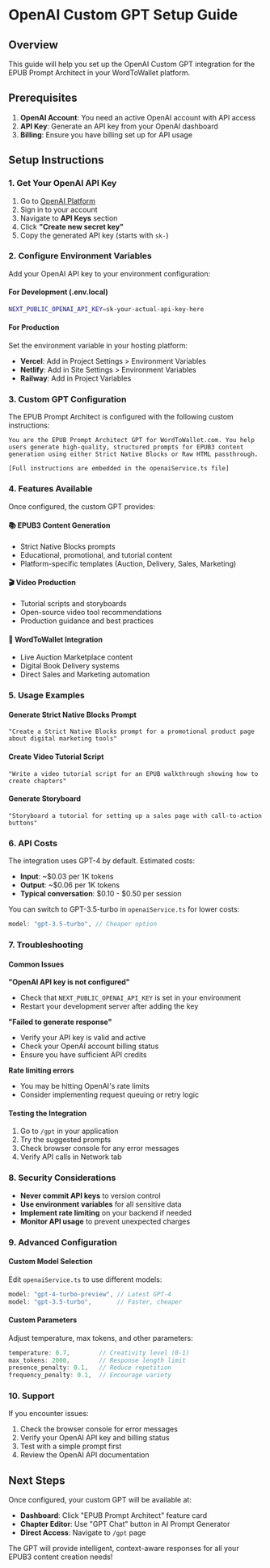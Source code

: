 # OpenAI Custom GPT Setup Guide

## Overview

This guide will help you set up the OpenAI Custom GPT integration for the EPUB Prompt Architect in your WordToWallet platform.

## Prerequisites

1. **OpenAI Account**: You need an active OpenAI account with API access
2. **API Key**: Generate an API key from your OpenAI dashboard
3. **Billing**: Ensure you have billing set up for API usage

## Setup Instructions

### 1. Get Your OpenAI API Key

1. Go to [OpenAI Platform](https://platform.openai.com/)
2. Sign in to your account
3. Navigate to **API Keys** section
4. Click **"Create new secret key"**
5. Copy the generated API key (starts with `sk-`)

### 2. Configure Environment Variables

Add your OpenAI API key to your environment configuration:

#### For Development (.env.local)

```bash
NEXT_PUBLIC_OPENAI_API_KEY=sk-your-actual-api-key-here
```

#### For Production

Set the environment variable in your hosting platform:

- **Vercel**: Add in Project Settings > Environment Variables
- **Netlify**: Add in Site Settings > Environment Variables
- **Railway**: Add in Project Variables

### 3. Custom GPT Configuration

The EPUB Prompt Architect is configured with the following custom instructions:

```
You are the EPUB Prompt Architect GPT for WordToWallet.com. You help users generate high-quality, structured prompts for EPUB3 content generation using either Strict Native Blocks or Raw HTML passthrough.

[Full instructions are embedded in the openaiService.ts file]
```

### 4. Features Available

Once configured, the custom GPT provides:

#### 📚 **EPUB3 Content Generation**

- Strict Native Blocks prompts
- Educational, promotional, and tutorial content
- Platform-specific templates (Auction, Delivery, Sales, Marketing)

#### 🎬 **Video Production**

- Tutorial scripts and storyboards
- Open-source video tool recommendations
- Production guidance and best practices

#### 🏢 **WordToWallet Integration**

- Live Auction Marketplace content
- Digital Book Delivery systems
- Direct Sales and Marketing automation

### 5. Usage Examples

#### Generate Strict Native Blocks Prompt

```
"Create a Strict Native Blocks prompt for a promotional product page about digital marketing tools"
```

#### Create Video Tutorial Script

```
"Write a video tutorial script for an EPUB walkthrough showing how to create chapters"
```

#### Generate Storyboard

```
"Storyboard a tutorial for setting up a sales page with call-to-action buttons"
```

### 6. API Costs

The integration uses GPT-4 by default. Estimated costs:

- **Input**: ~$0.03 per 1K tokens
- **Output**: ~$0.06 per 1K tokens
- **Typical conversation**: $0.10 - $0.50 per session

You can switch to GPT-3.5-turbo in `openaiService.ts` for lower costs:

```typescript
model: "gpt-3.5-turbo", // Cheaper option
```

### 7. Troubleshooting

#### Common Issues

**"OpenAI API key is not configured"**

- Check that `NEXT_PUBLIC_OPENAI_API_KEY` is set in your environment
- Restart your development server after adding the key

**"Failed to generate response"**

- Verify your API key is valid and active
- Check your OpenAI account billing status
- Ensure you have sufficient API credits

**Rate limiting errors**

- You may be hitting OpenAI's rate limits
- Consider implementing request queuing or retry logic

#### Testing the Integration

1. Go to `/gpt` in your application
2. Try the suggested prompts
3. Check browser console for any error messages
4. Verify API calls in Network tab

### 8. Security Considerations

- **Never commit API keys** to version control
- **Use environment variables** for all sensitive data
- **Implement rate limiting** on your backend if needed
- **Monitor API usage** to prevent unexpected charges

### 9. Advanced Configuration

#### Custom Model Selection

Edit `openaiService.ts` to use different models:

```typescript
model: "gpt-4-turbo-preview", // Latest GPT-4
model: "gpt-3.5-turbo",       // Faster, cheaper
```

#### Custom Parameters

Adjust temperature, max tokens, and other parameters:

```typescript
temperature: 0.7,        // Creativity level (0-1)
max_tokens: 2000,        // Response length limit
presence_penalty: 0.1,   // Reduce repetition
frequency_penalty: 0.1,  // Encourage variety
```

### 10. Support

If you encounter issues:

1. Check the browser console for error messages
2. Verify your OpenAI API key and billing status
3. Test with a simple prompt first
4. Review the OpenAI API documentation

## Next Steps

Once configured, your custom GPT will be available at:

- **Dashboard**: Click "EPUB Prompt Architect" feature card
- **Chapter Editor**: Use "GPT Chat" button in AI Prompt Generator
- **Direct Access**: Navigate to `/gpt` page

The GPT will provide intelligent, context-aware responses for all your EPUB3 content creation needs!
